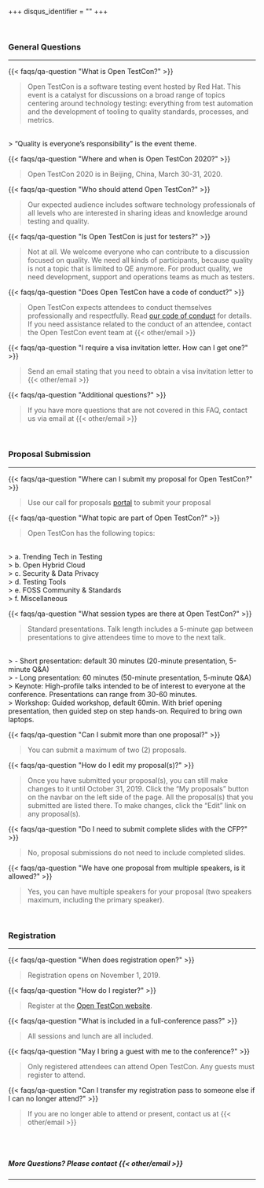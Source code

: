 +++
disqus_identifier = ""
+++

<br>

<h3 class="rhTextBold">General Questions</h3>

---

{{< faqs/qa-question "What is Open TestCon?" >}}

> Open TestCon is a software testing event hosted by Red Hat. This event is a catalyst for discussions on a broad range of topics centering around technology testing: everything from test automation and the development of tooling to quality standards, processes, and metrics.
<br>
> “Quality is everyone’s responsibility” is the event theme.

{{< faqs/qa-question "Where and when is Open TestCon 2020?" >}}

> Open TestCon 2020 is in Beijing, China, March 30-31, 2020.

{{< faqs/qa-question "Who should attend Open TestCon?" >}}

> Our expected audience includes software technology professionals of all levels who are interested in sharing ideas and knowledge around testing and quality.

{{< faqs/qa-question "Is Open TestCon is just for testers?" >}}

> Not at all. We welcome everyone who can contribute to a discussion  focused on quality. We need all kinds of participants, because quality is not a topic that is limited to QE anymore. For product quality, we need development, support and operations teams as much as testers.

{{< faqs/qa-question "Does Open TestCon have a code of conduct?" >}}

> Open TestCon expects attendees to conduct themselves professionally and respectfully. Read [our code of conduct](https://opentestcon.org/updates/coc/) for details. If you need assistance related to the conduct of an attendee, contact the Open TestCon event team at {{< other/email >}}

{{< faqs/qa-question "I require a visa invitation letter. How can I get one?" >}}

> Send an email stating that you need to obtain a visa invitation letter to {{< other/email >}}

{{< faqs/qa-question "Additional questions?" >}}

> If you have more questions that are not covered in this FAQ, contact us via email at {{< other/email >}}

<br>

<h3 class="rhTextBold">Proposal Submission</h3>

---

{{< faqs/qa-question "Where can I submit my proposal for Open TestCon?" >}}

> Use our call for proposals [portal](https://cfp.opentestcon.org) to submit your proposal

{{< faqs/qa-question "What topic are part of Open TestCon?" >}}

> Open TestCon has the following topics:
<br>
> a. Trending Tech in Testing
<br>
> b. Open Hybrid Cloud
<br>
> c. Security & Data Privacy
<br>
> d. Testing Tools
<br>
> e. FOSS Community & Standards
<br>
> f. Miscellaneous

{{< faqs/qa-question "What session types are there at Open TestCon?" >}}

> Standard presentations. Talk length includes a 5-minute gap between presentations to give attendees time to move to the next talk.
<br>
> - Short presentation: default 30 minutes (20-minute presentation, 5-minute Q&A)
<br>
> - Long presentation: 60 minutes (50-minute presentation, 5-minute Q&A)
<br>
> Keynote: High-profile talks intended to be of interest to everyone at the conference. Presentations can range from 30-60 minutes.
<br>
> Workshop: Guided workshop, default 60min. With brief opening presentation, then guided step on step hands-on. Required to bring own laptops.

{{< faqs/qa-question "Can I submit more than one proposal?" >}}

> You can submit a maximum of two (2) proposals.

{{< faqs/qa-question "How do I edit my proposal(s)?" >}}

> Once you have submitted your proposal(s), you can still make changes to it until October 31, 2019. Click the “My proposals” button on the navbar on the left side of the page. All the proposal(s) that you submitted are listed there. To make changes, click the “Edit” link on any proposal(s).

{{< faqs/qa-question "Do I need to submit complete slides with the CFP?" >}}

> No, proposal submissions do not need to include completed slides.

{{< faqs/qa-question "We have one proposal from multiple speakers, is it allowed?" >}}

> Yes, you can have multiple speakers for your proposal (two speakers maximum, including the primary speaker).

<br>

<h3 class="rhTextBold">Registration</h3>

---

{{< faqs/qa-question "When does registration open?" >}}

> Registration opens on November 1, 2019.

{{< faqs/qa-question "How do I register?" >}}

> Register at the [Open TestCon website](https://opentestcon.org/).

{{< faqs/qa-question "What is included in a full-conference pass?" >}}

> All sessions and lunch are all included.

{{< faqs/qa-question "May I bring a guest with me to the conference?" >}}

> Only registered attendees can attend Open TestCon. Any guests must register to attend.

{{< faqs/qa-question "Can I transfer my registration pass to someone else if I can no longer attend?" >}}

> If you are no longer able to attend or present, contact us at {{< other/email >}}

<br><br>

<h5 class="rhTextBold">More Questions? Please contact {{< other/email >}}</h5>

---
